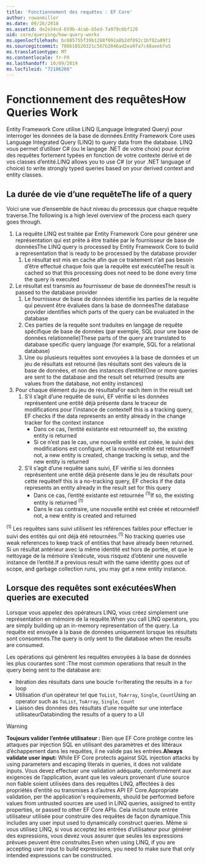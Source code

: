```yaml
---
title: 'Fonctionnement des requêtes : EF Core'
author: rowanmiller
ms.date: 09/26/2018
ms.assetid: de2e34cd-659b-4cab-b5ed-7a979c6bf120
uid: core/querying/how-query-works
ms.openlocfilehash: bc085755f39b1288f092a8b2df892c1bf82a89f1
ms.sourcegitcommit: 708b18520321c587b2046ad2ea9fa7c48aeebfe5
ms.translationtype: MT
ms.contentlocale: fr-FR
ms.lasthandoff: 10/09/2019
ms.locfileid: "72186266"
---
```

# <a name="how-queries-work"></a><span data-ttu-id="1cac5-102">Fonctionnement des requêtes</span><span class="sxs-lookup"><span data-stu-id="1cac5-102">How Queries Work</span></span>

<span data-ttu-id="1cac5-103">Entity Framework Core utilise LINQ (Language Integrated Query) pour interroger les données de la base de données.</span><span class="sxs-lookup"><span data-stu-id="1cac5-103">Entity Framework Core uses Language Integrated Query (LINQ) to query data from the database.</span></span> <span data-ttu-id="1cac5-104">LINQ vous permet d’utiliser C# (ou le langage .NET de votre choix) pour écrire des requêtes fortement typées en fonction de votre contexte dérivé et de vos classes d’entité.</span><span class="sxs-lookup"><span data-stu-id="1cac5-104">LINQ allows you to use C# (or your .NET language of choice) to write strongly typed queries based on your derived context and entity classes.</span></span>

## <a name="the-life-of-a-query"></a><span data-ttu-id="1cac5-105">La durée de vie d’une requête</span><span class="sxs-lookup"><span data-stu-id="1cac5-105">The life of a query</span></span>

<span data-ttu-id="1cac5-106">Voici une vue d’ensemble de haut niveau du processus que chaque requête traverse.</span><span class="sxs-lookup"><span data-stu-id="1cac5-106">The following is a high level overview of the process each query goes through.</span></span>

1. <span data-ttu-id="1cac5-107">La requête LINQ est traitée par Entity Framework Core pour générer une représentation qui est prête à être traitée par le fournisseur de base de données</span><span class="sxs-lookup"><span data-stu-id="1cac5-107">The LINQ query is processed by Entity Framework Core to build a representation that is ready to be processed by the database provider</span></span>
   1. <span data-ttu-id="1cac5-108">Le résultat est mis en cache afin que ce traitement n’ait pas besoin d’être effectué chaque fois que la requête est exécutée</span><span class="sxs-lookup"><span data-stu-id="1cac5-108">The result is cached so that this processing does not need to be done every time the query is executed</span></span>
2. <span data-ttu-id="1cac5-109">Le résultat est transmis au fournisseur de base de données</span><span class="sxs-lookup"><span data-stu-id="1cac5-109">The result is passed to the database provider</span></span>
   1. <span data-ttu-id="1cac5-110">Le fournisseur de base de données identifie les parties de la requête qui peuvent être évaluées dans la base de données</span><span class="sxs-lookup"><span data-stu-id="1cac5-110">The database provider identifies which parts of the query can be evaluated in the database</span></span>
   2. <span data-ttu-id="1cac5-111">Ces parties de la requête sont traduites en langage de requête spécifique de base de données (par exemple, SQL pour une base de données relationnelle)</span><span class="sxs-lookup"><span data-stu-id="1cac5-111">These parts of the query are translated to database specific query language (for example, SQL for a relational database)</span></span>
   3. <span data-ttu-id="1cac5-112">Une ou plusieurs requêtes sont envoyées à la base de données et un jeu de résultats est retourné (les résultats sont des valeurs de la base de données, et non des instances d’entité)</span><span class="sxs-lookup"><span data-stu-id="1cac5-112">One or more queries are sent to the database and the result set returned (results are values from the database, not entity instances)</span></span>
3. <span data-ttu-id="1cac5-113">Pour chaque élément du jeu de résultats</span><span class="sxs-lookup"><span data-stu-id="1cac5-113">For each item in the result set</span></span>
   1. <span data-ttu-id="1cac5-114">S’il s’agit d’une requête de suivi, EF vérifie si les données représentent une entité déjà présente dans le traceur de modifications pour l’instance de contexte</span><span class="sxs-lookup"><span data-stu-id="1cac5-114">If this is a tracking query, EF checks if the data represents an entity already in the change tracker for the context instance</span></span>
      * <span data-ttu-id="1cac5-115">Dans ce cas, l’entité existante est retournée</span><span class="sxs-lookup"><span data-stu-id="1cac5-115">If so, the existing entity is returned</span></span>
      * <span data-ttu-id="1cac5-116">Si ce n’est pas le cas, une nouvelle entité est créée, le suivi des modifications est configuré, et la nouvelle entité est retournée</span><span class="sxs-lookup"><span data-stu-id="1cac5-116">If not, a new entity is created, change tracking is setup, and the new entity is returned</span></span>
   2. <span data-ttu-id="1cac5-117">S’il s’agit d’une requête sans suivi, EF vérifie si les données représentent une entité déjà présente dans le jeu de résultats pour cette requête</span><span class="sxs-lookup"><span data-stu-id="1cac5-117">If this is a no-tracking query, EF checks if the data represents an entity already in the result set for this query</span></span>
      * <span data-ttu-id="1cac5-118">Dans ce cas, l’entité existante est retournée <sup>(1)</sup></span><span class="sxs-lookup"><span data-stu-id="1cac5-118">If so, the existing entity is returned <sup>(1)</sup></span></span>
      * <span data-ttu-id="1cac5-119">Dans le cas contraire, une nouvelle entité est créée et retournée</span><span class="sxs-lookup"><span data-stu-id="1cac5-119">If not, a new entity is created and returned</span></span>

<span data-ttu-id="1cac5-120"><sup>(1)</sup> Les requêtes sans suivi utilisent les références faibles pour effectuer le suivi des entités qui ont déjà été retournées.</span><span class="sxs-lookup"><span data-stu-id="1cac5-120"><sup>(1)</sup> No tracking queries use weak references to keep track of entities that have already been returned.</span></span> <span data-ttu-id="1cac5-121">Si un résultat antérieur avec la même identité est hors de portée, et que le nettoyage de la mémoire s’exécute, vous risquez d’obtenir une nouvelle instance de l’entité.</span><span class="sxs-lookup"><span data-stu-id="1cac5-121">If a previous result with the same identity goes out of scope, and garbage collection runs, you may get a new entity instance.</span></span>

## <a name="when-queries-are-executed"></a><span data-ttu-id="1cac5-122">Lorsque des requêtes sont exécutées</span><span class="sxs-lookup"><span data-stu-id="1cac5-122">When queries are executed</span></span>

<span data-ttu-id="1cac5-123">Lorsque vous appelez des opérateurs LINQ, vous créez simplement une représentation en mémoire de la requête.</span><span class="sxs-lookup"><span data-stu-id="1cac5-123">When you call LINQ operators, you are simply building up an in-memory representation of the query.</span></span> <span data-ttu-id="1cac5-124">La requête est envoyée à la base de données uniquement lorsque les résultats sont consommés.</span><span class="sxs-lookup"><span data-stu-id="1cac5-124">The query is only sent to the database when the results are consumed.</span></span>

<span data-ttu-id="1cac5-125">Les opérations qui génèrent les requêtes envoyées à la base de données les plus courantes sont :</span><span class="sxs-lookup"><span data-stu-id="1cac5-125">The most common operations that result in the query being sent to the database are:</span></span>
* <span data-ttu-id="1cac5-126">Itération des résultats dans une boucle `for`</span><span class="sxs-lookup"><span data-stu-id="1cac5-126">Iterating the results in a `for` loop</span></span>
* <span data-ttu-id="1cac5-127">Utilisation d’un opérateur tel que `ToList`, `ToArray`, `Single`, `Count`</span><span class="sxs-lookup"><span data-stu-id="1cac5-127">Using an operator such as `ToList`, `ToArray`, `Single`, `Count`</span></span>
* <span data-ttu-id="1cac5-128">Liaison des données des résultats d’une requête sur une interface utilisateur</span><span class="sxs-lookup"><span data-stu-id="1cac5-128">Databinding the results of a query to a UI</span></span>

> [!WARNING]  
> <span data-ttu-id="1cac5-129">**Toujours valider l’entrée utilisateur :** Bien que EF Core protège contre les attaques par injection SQL en utilisant des paramètres et des littéraux d’échappement dans les requêtes, il ne valide pas les entrées.</span><span class="sxs-lookup"><span data-stu-id="1cac5-129">**Always validate user input:** While EF Core protects against SQL injection attacks by using parameters and escaping literals in queries, it does not validate inputs.</span></span> <span data-ttu-id="1cac5-130">Vous devez effectuer une validation adéquate, conformément aux exigences de l’application, avant que les valeurs provenant d’une source non fiable soient utilisées dans des requêtes LINQ, affectées à des propriétés d’entité ou transmises à d’autres API EF Core.</span><span class="sxs-lookup"><span data-stu-id="1cac5-130">Appropriate validation, per the application's requirements, should be performed before values from untrusted sources are used in LINQ queries, assigned to entity properties, or passed to other EF Core APIs.</span></span> <span data-ttu-id="1cac5-131">Cela inclut toute entrée utilisateur utilisée pour construire des requêtes de façon dynamique.</span><span class="sxs-lookup"><span data-stu-id="1cac5-131">This includes any user input used to dynamically construct queries.</span></span> <span data-ttu-id="1cac5-132">Même si vous utilisez LINQ, si vous acceptez les entrées d’utilisateur pour générer des expressions, vous devez vous assurer que seules les expressions prévues peuvent être construites.</span><span class="sxs-lookup"><span data-stu-id="1cac5-132">Even when using LINQ, if you are accepting user input to build expressions, you need to make sure that only intended expressions can be constructed.</span></span>
